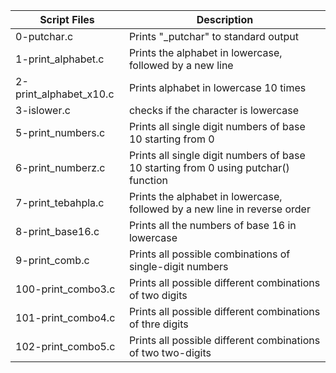 
| Script Files | Description |
| ----------- | ----------- |
| 0-putchar.c | Prints "_putchar" to standard output |
|1-print_alphabet.c |Prints the alphabet in lowercase, followed by a new line |
|2-print_alphabet_x10.c | Prints alphabet in lowercase 10 times
| 3-islower.c | checks if the character is lowercase |
| 5-print_numbers.c | Prints all single digit numbers of base 10 starting from 0 |
| 6-print_numberz.c | Prints all single digit numbers of base 10 starting from 0 using putchar() function |
| 7-print_tebahpla.c |Prints the alphabet in lowercase, followed by a new line in reverse order |
| 8-print_base16.c | Prints all the numbers of base 16 in lowercase |
| 9-print_comb.c | Prints all possible combinations of single-digit numbers |
| 100-print_combo3.c | Prints all possible different combinations of two digits |
| 101-print_combo4.c | Prints all possible different combinations of thre digits |
| 102-print_combo5.c | Prints all possible different combinations of two two-digits |
